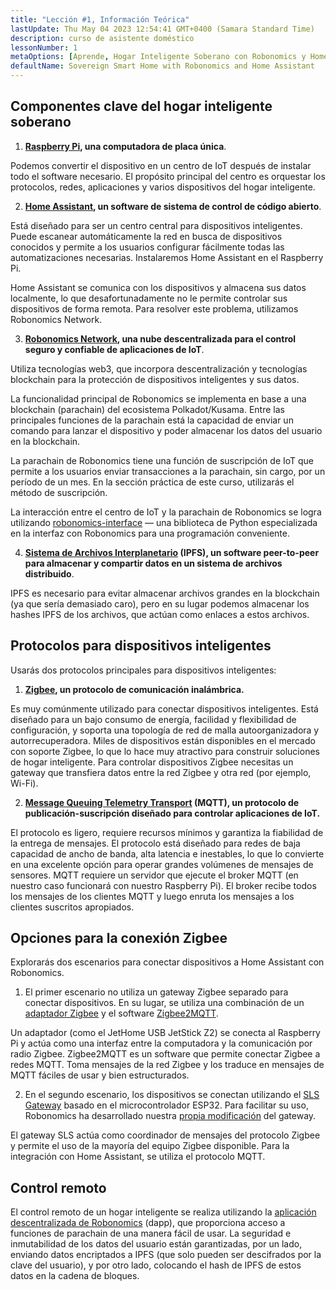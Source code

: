 ```yaml
---
title: "Lección #1, Información Teórica"
lastUpdate: Thu May 04 2023 12:54:41 GMT+0400 (Samara Standard Time)
description: curso de asistente doméstico
lessonNumber: 1
metaOptions: [Aprende, Hogar Inteligente Soberano con Robonomics y Home Assistant]
defaultName: Sovereign Smart Home with Robonomics and Home Assistant
---
```


## Componentes clave del hogar inteligente soberano 

<List>

1. **[Raspberry Pi](https://www.raspberrypi.org/), una computadora de placa única**.

Podemos convertir el dispositivo en un centro de IoT después de instalar todo el software necesario. El propósito principal del centro es orquestar los protocolos, redes, aplicaciones y varios dispositivos del hogar inteligente.

2. **[Home Assistant](https://www.home-assistant.io/), un software de sistema de control de código abierto**.

Está diseñado para ser un centro central para dispositivos inteligentes. Puede escanear automáticamente la red en busca de dispositivos conocidos y permite a los usuarios configurar fácilmente todas las automatizaciones necesarias. Instalaremos Home Assistant en el Raspberry Pi.

Home Assistant se comunica con los dispositivos y almacena sus datos localmente, lo que desafortunadamente no le permite controlar sus dispositivos de forma remota. Para resolver este problema, utilizamos Robonomics Network.

3. **[Robonomics Network](https://robonomics.network/), una nube descentralizada para el control seguro y confiable de aplicaciones de IoT**.

Utiliza tecnologías web3, que incorpora descentralización y tecnologías blockchain para la protección de dispositivos inteligentes y sus datos.

La funcionalidad principal de Robonomics se implementa en base a una blockchain (parachain) del ecosistema Polkadot/Kusama. Entre las principales funciones de la parachain está la capacidad de enviar un comando para lanzar el dispositivo y poder almacenar los datos del usuario en la blockchain.

La parachain de Robonomics tiene una función de suscripción de IoT que permite a los usuarios enviar transacciones a la parachain, sin cargo, por un período de un mes. En la sección práctica de este curso, utilizarás el método de suscripción.

La interacción entre el centro de IoT y la parachain de Robonomics se logra utilizando [robonomics-interface](https://github.com/Multi-Agent-io/Robonomics-interface) — una biblioteca de Python especializada en la interfaz con Robonomics para una programación conveniente.

4. **[Sistema de Archivos Interplanetario](https://ipfs.tech/) (IPFS), un software peer-to-peer para almacenar y compartir datos en un sistema de archivos distribuido**.

IPFS es necesario para evitar almacenar archivos grandes en la blockchain (ya que sería demasiado caro), pero en su lugar podemos almacenar los hashes IPFS de los archivos, que actúan como enlaces a estos archivos.

## Protocolos para dispositivos inteligentes
Usarás dos protocolos principales para dispositivos inteligentes:

1. **[Zigbee](https://csa-iot.org/all-solutions/zigbee/), un protocolo de comunicación inalámbrica.**

Es muy comúnmente utilizado para conectar dispositivos inteligentes. Está diseñado para un bajo consumo de energía, facilidad y flexibilidad de configuración, y soporta una topología de red de malla autoorganizadora y autorrecuperadora. Miles de dispositivos están disponibles en el mercado con soporte Zigbee, lo que lo hace muy atractivo para construir soluciones de hogar inteligente. Para controlar dispositivos Zigbee necesitas un gateway que transfiera datos entre la red Zigbee y otra red (por ejemplo, Wi-Fi).

2. **[Message Queuing Telemetry Transport](https://mqtt.org/) (MQTT), un protocolo de publicación-suscripción diseñado para controlar aplicaciones de IoT.**

El protocolo es ligero, requiere recursos mínimos y garantiza la fiabilidad de la entrega de mensajes. El protocolo está diseñado para redes de baja capacidad de ancho de banda, alta latencia e inestables, lo que lo convierte en una excelente opción para operar grandes volúmenes de mensajes de sensores. MQTT requiere un servidor que ejecute el broker MQTT (en nuestro caso funcionará con nuestro Raspberry Pi). El broker recibe todos los mensajes de los clientes MQTT y luego enruta los mensajes a los clientes suscritos apropiados.

## Opciones para la conexión Zigbee
Explorarás dos escenarios para conectar dispositivos a Home Assistant con Robonomics.

1. El primer escenario no utiliza un gateway Zigbee separado para conectar dispositivos. En su lugar, se utiliza una combinación de un [adaptador Zigbee](https://www.zigbee2mqtt.io/guide/adapters/) y el software [Zigbee2MQTT](https://www.zigbee2mqtt.io/guide/adapters/).

<LessonImages figure figureCaption="Architectural scheme of the scenario with Zigbee adapter" src="smart-house-course/lesson-1-1.png" alt="Architectural scheme of the scenario with Zigbee adapter"/>

Un adaptador (como el JetHome USB JetStick Z2) se conecta al Raspberry Pi y actúa como una interfaz entre la computadora y la comunicación por radio Zigbee. Zigbee2MQTT es un software que permite conectar Zigbee a redes MQTT. Toma mensajes de la red Zigbee y los traduce en mensajes de MQTT fáciles de usar y bien estructurados.

2. En el segundo escenario, los dispositivos se conectan utilizando el [SLS Gateway](https://github.com/slsys/Gateway) basado en el microcontrolador ESP32. Para facilitar su uso, Robonomics ha desarrollado nuestra [propia modificación](https://oshwlab.com/ludovich88/robonomics_sls_gateway_v01) del gateway.

<LessonImages figure figureCaption="Architectural scheme of the scenario with SLS Gateway" src="smart-house-course/lesson-1-2.png" alt="Architectural scheme of the scenario with SLS Gateway"/>

El gateway SLS actúa como coordinador de mensajes del protocolo Zigbee y permite el uso de la mayoría del equipo Zigbee disponible. Para la integración con Home Assistant, se utiliza el protocolo MQTT.

## Control remoto

El control remoto de un hogar inteligente se realiza utilizando la [aplicación descentralizada de Robonomics](https://dapp.robonomics.network/) (dapp), que proporciona acceso a funciones de parachain de una manera fácil de usar. La seguridad e inmutabilidad de los datos del usuario están garantizadas, por un lado, enviando datos encriptados a IPFS (que solo pueden ser descifrados por la clave del usuario), y por otro lado, colocando el hash de IPFS de estos datos en la cadena de bloques.

</List>



